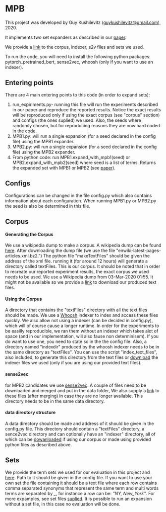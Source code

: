 # MPB
This project was developed by Guy Kushilevitz (guykushilevitz@gmail.com), 2020.

It implements two set expanders as described in our [paper](/paper).

We provide a [link](/data) to the corpus, indexer, s2v files and sets we used.

To run the code, you will need to install the following python packages: pytorch_pretrained_bert, sense2vec, whoosh (only if you want to use an indexer).
## Entering points
There are 4 main entering points to this code (in order to expand sets):
1. run_expiriments.py- running this file will run the experiments described in our paper and reproduce the reported results. Notice the exact results will be reproduced only if using the exact corpus (see "corpus" section) and configs (the ones suplied) we used. Also, the seeds where randomly chosen, but for reproducing reasons they are now hard coded in the code.
2. MPB1.py: will run a single expansion (for a seed declared in the config file) using the MPB1 expander.
3. MPB2.py: will run a single expansion (for a seed declared in the config file) using the MPB2 expander.
4. From python code: run MPB1.expand_with_mpb1(seed) or MPB2.expand_with_mpb2(seed) where seed is a list of terms. Returns the expanded set with MPB1 or MPB2 (see [paper](/paper)).

## Configs
Configurations can be changed in the file config.py which also contains information about each configuration.
When running MPB1.py or MPB2.py the seed is also be determined in this file.

## Corpus
#### Generating the Corpus
We use a wikipedia dump to make a corpus. A wikipedia dump can be found [here](/wiki).
After downloading the dump file (we use the file "enwiki-latest-pages-articles.xml.bz2.") The python file "makeTextFiles" should be given the address of the xml file.
running it (for around 12 hours) will generate a directory called textFiles. This is our corpus.
It should be noted that in order to recreate our reported experiment results, the exact corpus we used needs to be used.
We use a Wikipedia dump from 03-Mar-2020 01:55. It might not be available so we provide a [link](/data) to download our produced text files.
#### Using the Corpus
A directory that contains the "textFiles" directory with all the text files should be made.
We use a [Whoosh](/whoosh) indexer to index and access these files quickly.
We also allow not using a indexer (can be decided in config.py), which will of course cause a longer runtime.
In order for the experiments to be easilly reproducible, we ran them without an indexer which takes alot of space (and in our implementation, will also fause non determinisem). If you do want to use one, you need to state so in the the config file.
Also, a directory named "indexdir" produced by the whoosh indexer needs to be in the same directory as "textFiles".
You can use the script "index_text_files", also included, to generate this directory from the text files or [download](/data) the indexer files we used (only if you are using our provided text files).
#### sense2vec
for MPB2 candidates we use [sense2vec](/s2v). A couple of files need to be downloaded and merged and put in the data folder, We also supply a [link](/data) to these files (after merging) in case they are no longer available. This directory needs to be in the same data directory.
#### data directory structure
A data directory should be made and address of it should be given in the config.py file.
This directory should contain a "textFiles" directory, a sence2vec directory and can optionally have an "indexer" directory, all of which can be [dowanloaded](/data) if using our corpus or made using provided python files as described above.


## Sets
We provide the term sets we used for our evaluation in this project and [here](/data). Path to it should be given in the config file.
If you want to use your own set the file containing it should be a text file where each row contains comma separated synonyms that represent the same term and multi words terms are separated by *_*, for instance a row can be: *"NY, New_York"*. For more expamples, see set files [suplied](/data). It is possible to run an expansion without a set file, in this case no evaluation will be done.
  
[data]: https://www.drive.google.com/open?id=1J-UFRWe36uwrEBglHNgO95dx_TKJEt3v
[s2v]: https://www.github.com/explosion/sense2vec/blob/master/README.md
[wiki]:  https://www.dumps.wikimedia.org/enwiki/latest/
[whoosh]: https://www.whoosh.readthedocs.io/en/latest/intro.html
[paper]: https://www.arxiv.org/abs/2005.01063

